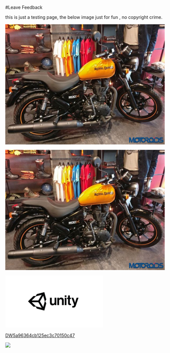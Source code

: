 #Leave Feedback

<div id="feedback-container"></div>
this is just a testing page,
the below image just for fun , no copyright crime.

![abc](../DevImages/RoyalEnfiled2.png)

![abcdedsd](./DevImages/RoyalEnfiled2.png)



![abc](Images/DW5a963922d2f2b83b4ce3e9c6.png)


[DW5a96364cb125ec3c70150c47](Examples/DW5a96364cb125ec3c70150c47.cs)

![](https://images.pexels.com/photos/67636/rose-blue-flower-rose-blooms-67636.jpeg)
